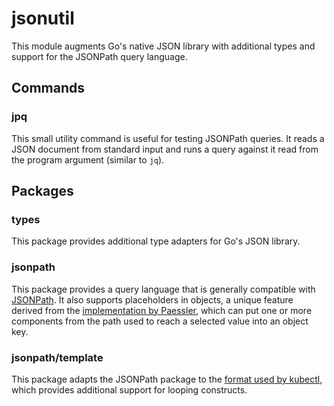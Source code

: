 # jsonutil

This module augments Go's native JSON library with additional types and support
for the JSONPath query language.

## Commands

### jpq

This small utility command is useful for testing JSONPath queries. It reads a
JSON document from standard input and runs a query against it read from the
program argument (similar to `jq`).

## Packages

### types

This package provides additional type adapters for Go's JSON library.

### jsonpath

This package provides a query language that is generally compatible with
[JSONPath](https://goessner.net/articles/JsonPath/). It also supports
placeholders in objects, a unique feature derived from the [implementation by
Paessler](https://github.com/PaesslerAG/jsonpath), which can put one or more
components from the path used to reach a selected value into an object key.

### jsonpath/template

This package adapts the JSONPath package to the [format used by
kubectl](https://kubernetes.io/docs/reference/kubectl/jsonpath/), which provides
additional support for looping constructs.
